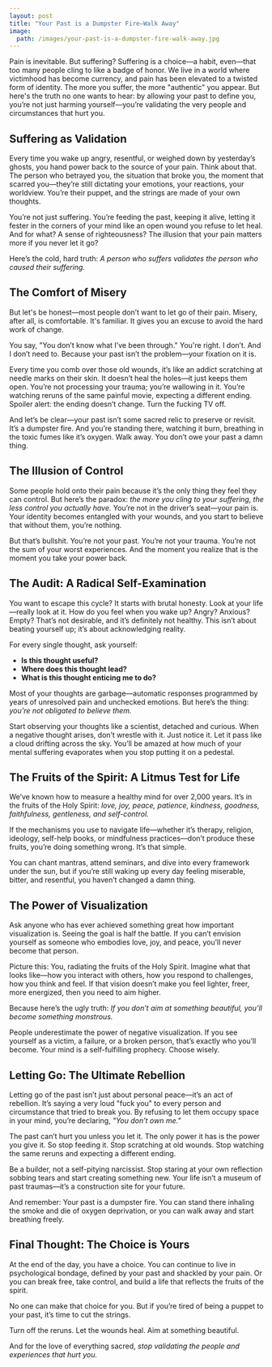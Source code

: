 ```yaml
---
layout: post
title: "Your Past is a Dumpster Fire—Walk Away"
image:
  path: /images/your-past-is-a-dumpster-fire-walk-away.jpg
---
```


Pain is inevitable. But suffering? Suffering is a choice—a habit, even—that too many people cling to like a badge of honor. We live in a world where victimhood has become currency, and pain has been elevated to a twisted form of identity. The more you suffer, the more "authentic" you appear. But here's the truth no one wants to hear: by allowing your past to define you, you’re not just harming yourself—you’re validating the very people and circumstances that hurt you.

## Suffering as Validation

Every time you wake up angry, resentful, or weighed down by yesterday’s ghosts, you hand power back to the source of your pain. Think about that. The person who betrayed you, the situation that broke you, the moment that scarred you—they’re still dictating your emotions, your reactions, your worldview. You’re their puppet, and the strings are made of your own thoughts.

You’re not just suffering. You’re feeding the past, keeping it alive, letting it fester in the corners of your mind like an open wound you refuse to let heal. And for what? A sense of righteousness? The illusion that your pain matters more if you never let it go?

Here’s the cold, hard truth: *A person who suffers validates the person who caused their suffering.*

## The Comfort of Misery

But let's be honest—most people don’t want to let go of their pain. Misery, after all, is comfortable. It's familiar. It gives you an excuse to avoid the hard work of change.

You say, "You don’t know what I’ve been through." You're right. I don’t. And I don’t need to. Because your past isn’t the problem—your fixation on it is.

Every time you comb over those old wounds, it’s like an addict scratching at needle marks on their skin. It doesn’t heal the holes—it just keeps them open. You’re not processing your trauma; you’re wallowing in it. You’re watching reruns of the same painful movie, expecting a different ending. Spoiler alert: the ending doesn’t change. Turn the fucking TV off.

And let’s be clear—your past isn’t some sacred relic to preserve or revisit. It’s a dumpster fire. And you’re standing there, watching it burn, breathing in the toxic fumes like it’s oxygen. Walk away. You don’t owe your past a damn thing.

## The Illusion of Control

Some people hold onto their pain because it’s the only thing they feel they can control. But here’s the paradox: *the more you cling to your suffering, the less control you actually have.* You’re not in the driver’s seat—your pain is. Your identity becomes entangled with your wounds, and you start to believe that without them, you’re nothing.

But that’s bullshit. You’re not your past. You’re not your trauma. You’re not the sum of your worst experiences. And the moment you realize that is the moment you take your power back.

## The Audit: A Radical Self-Examination

You want to escape this cycle? It starts with brutal honesty. Look at your life—really look at it. How do you feel when you wake up? Angry? Anxious? Empty? That’s not desirable, and it’s definitely not healthy. This isn’t about beating yourself up; it’s about acknowledging reality.

For every single thought, ask yourself:

- **Is this thought useful?**
- **Where does this thought lead?**
- **What is this thought enticing me to do?**

Most of your thoughts are garbage—automatic responses programmed by years of unresolved pain and unchecked emotions. But here’s the thing: *you’re not obligated to believe them.*

Start observing your thoughts like a scientist, detached and curious. When a negative thought arises, don’t wrestle with it. Just notice it. Let it pass like a cloud drifting across the sky. You’ll be amazed at how much of your mental suffering evaporates when you stop putting it on a pedestal.

## The Fruits of the Spirit: A Litmus Test for Life

We’ve known how to measure a healthy mind for over 2,000 years. It’s in the fruits of the Holy Spirit: *love, joy, peace, patience, kindness, goodness, faithfulness, gentleness, and self-control.*

If the mechanisms you use to navigate life—whether it’s therapy, religion, ideology, self-help books, or mindfulness practices—don’t produce these fruits, you’re doing something wrong. It’s that simple.

You can chant mantras, attend seminars, and dive into every framework under the sun, but if you’re still waking up every day feeling miserable, bitter, and resentful, you haven’t changed a damn thing.

## The Power of Visualization

Ask anyone who has ever achieved something great how important visualization is. Seeing the goal is half the battle. If you can’t envision yourself as someone who embodies love, joy, and peace, you’ll never become that person.

Picture this: You, radiating the fruits of the Holy Spirit. Imagine what that looks like—how you interact with others, how you respond to challenges, how you think and feel. If that vision doesn’t make you feel lighter, freer, more energized, then you need to aim higher.

Because here’s the ugly truth: *If you don’t aim at something beautiful, you’ll become something monstrous.*

People underestimate the power of negative visualization. If you see yourself as a victim, a failure, or a broken person, that’s exactly who you’ll become. Your mind is a self-fulfilling prophecy. Choose wisely.

## Letting Go: The Ultimate Rebellion

Letting go of the past isn’t just about personal peace—it’s an act of rebellion. It’s saying a very loud "fuck you" to every person and circumstance that tried to break you. By refusing to let them occupy space in your mind, you’re declaring, *"You don’t own me."*

The past can’t hurt you unless you let it. The only power it has is the power you give it. So stop feeding it. Stop scratching at old wounds. Stop watching the same reruns and expecting a different ending.

Be a builder, not a self-pitying narcissist. Stop staring at your own reflection sobbing tears and start creating something new. Your life isn’t a museum of past traumas—it’s a construction site for your future.

And remember: Your past is a dumpster fire. You can stand there inhaling the smoke and die of oxygen deprivation, or you can walk away and start breathing freely.

## Final Thought: The Choice is Yours

At the end of the day, you have a choice. You can continue to live in psychological bondage, defined by your past and shackled by your pain. Or you can break free, take control, and build a life that reflects the fruits of the spirit.

No one can make that choice for you. But if you’re tired of being a puppet to your past, it’s time to cut the strings.

Turn off the reruns. Let the wounds heal. Aim at something beautiful.

And for the love of everything sacred, *stop validating the people and experiences that hurt you.*